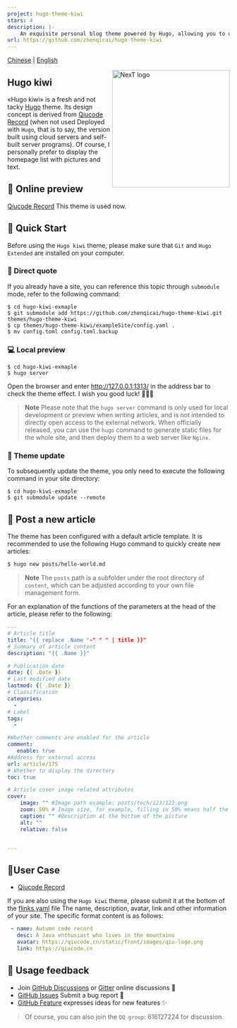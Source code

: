 ```yaml
---
project: hugo-theme-kiwi
stars: 4
description: |-
    An exquisite personal blog theme powered by Hugo, allowing you to quickly build a blog website of your own.
url: https://github.com/zhenqicai/hugo-theme-kiwi
---
```


[Chinese](https://github.com/zhenqicai/hugo-theme-kiwi/blob/main/README_zh.md) | [English](#)

<a title="Hugo kiwi site" href="https://qiucode.cn">
   <img align="right" alt="NexT logo" width="266" src="https://qiucode.cn/static/front/images/qiu-logo.png">
</a>

## Hugo kiwi

«Hugo kiwi» is a fresh and not tacky [Hugo](https://gohugo.io) theme. Its design concept is derived from [Qiucode Record](https://qiucode.cn) (when not used Deployed with ```Hugo```, that is to say, the version built using cloud servers and self-built server programs). Of course, I personally prefer to display the homepage list with pictures and text.

## 👀 Online preview

[Qiucode Record](https://qiucode.cn) This theme is used now.


## 👣 Quick Start

Before using the `Hugo kiwi` theme, please make sure that `Git` and `Hugo Extended` are installed on your computer.


### 📐 Direct quote

If you already have a site, you can reference this topic through `submodule` mode, refer to the following command:

```shell
$ cd hugo-kiwi-exmaple
$ git submodule add https://github.com/zhenqicai/hugo-theme-kiwi.git themes/hugo-theme-kiwi
$ cp themes/hugo-theme-kiwi/exampleSite/config.yaml .
$ mv config.toml config.toml.backup
```

### 💻 Local preview

```shell
$ cd hugo-kiwi-exmaple
$ hugo server
```

Open the browser and enter http://127.0.0.1:1313/ in the address bar to check the theme effect. I wish you good luck! :tada::tada::tada:

> **Note**
> Please note that the `hugo server` command is only used for local development or preview when writing articles, and is not intended to directly open access to the external network. When officially released, you can use the `hugo` command to generate static files for the whole site, and then deploy them to a web server like `Nginx`.

### 🔄 Theme update

To subsequently update the theme, you only need to execute the following command in your site directory:

```shell
$ cd hugo-kiwi-exmaple
$ git submodule update --remote
```

## 📝 Post a new article

The theme has been configured with a default article template. It is recommended to use the following Hugo command to quickly create new articles:

```sh
$ hugo new posts/hello-world.md
```

> **Note**
> The `posts` path is a subfolder under the root directory of `content`, which can be adjusted according to your own file management form.

For an explanation of the functions of the parameters at the head of the article, please refer to the following:


```yml
---
# Article title
title: "{{ replace .Name "-" " " | title }}"
# Summary of article content
description: "{{ .Name }}"

# Publication date
date: {{ .Date }}
# Last modified date
lastmod: {{ .Date }}
# Classification
categories:
  -
# Label
tags:
  -

#Whether comments are enabled for the article
comment:
   enable: true
#Address for external access
url: article/175
# Whether to display the directory
toc: true

# Article cover image related attributes
cover:
    image: "" #Image path example: posts/tech/123/123.png
    zoom: 50% # Image size, for example, filling in 50% means half the size of the original image
    caption: "" #Description at the bottom of the picture
    alt: ""
    relative: false


---


```

## 🎉User Case

- [Qiucode Record](https://qiucode.cn)

If you are also using the `Hugo kiwi` theme, please submit it at the bottom of the [flinks.yaml](https://github.com/hugo-next/hugo-next-docs/blob/develop/data/flinks.yaml) file The name, description, avatar, link and other information of your site. The specific format content is as follows:

```yaml
 - name: Autumn code record
   desc: A Java enthusiast who lives in the mountains
   avatar: https://qiucode.cn/static/front/images/qiu-logo.png
   link: https://qiucode.cn
```

## 🙋 Usage feedback

- Join [GitHub Discussions](https://github.com/zhenqicai/hugo-theme-kiwi/discussions) or [Gitter](https://github.com/zhenqicai/community) online discussions :beers:
- [GitHub Issues](https://github.com/zhenqicai/hugo-theme-kiwi/issues/new?labels=Bug&template=bug-report.md) Submit a bug report :bug:
- [GitHub Feature](https://github.com/zhenqicai/hugo-theme-kiwi/issues/new?labels=Feature+Request&template=feature-request.md) expresses ideas for new features :sparkles:

> Of course, you can also join the ```QQ group```: 616127224 for discussion.
​
